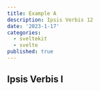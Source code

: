 ```yaml
---
title: Example A
description: Ipsis Verbis 12
date: '2023-1-17'
categories:
  - sveltekit
  - svelte
published: true
---
```



## Ipsis Verbis I



